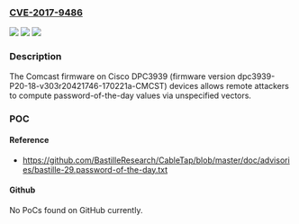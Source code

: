 ### [CVE-2017-9486](https://cve.mitre.org/cgi-bin/cvename.cgi?name=CVE-2017-9486)
![](https://img.shields.io/static/v1?label=Product&message=n%2Fa&color=blue)
![](https://img.shields.io/static/v1?label=Version&message=n%2Fa&color=blue)
![](https://img.shields.io/static/v1?label=Vulnerability&message=n%2Fa&color=brighgreen)

### Description

The Comcast firmware on Cisco DPC3939 (firmware version dpc3939-P20-18-v303r20421746-170221a-CMCST) devices allows remote attackers to compute password-of-the-day values via unspecified vectors.

### POC

#### Reference
- https://github.com/BastilleResearch/CableTap/blob/master/doc/advisories/bastille-29.password-of-the-day.txt

#### Github
No PoCs found on GitHub currently.

